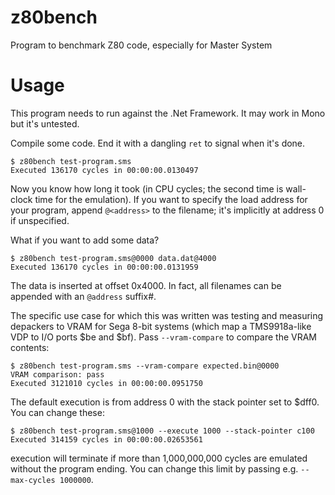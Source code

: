 # z80bench
Program to benchmark Z80 code, especially for Master System

# Usage

This program needs to run against the .Net Framework. It may work in Mono but it's untested.

Compile some code. End it with a dangling `ret` to signal when it's done. 

```
$ z80bench test-program.sms
Executed 136170 cycles in 00:00:00.0130497
```

Now you know how long it took (in CPU cycles; the second time is wall-clock time for the emulation). If you want to specify the load address for your program, append `@<address>` to the filename; it's implicitly at address 0 if unspecified.

What if you want to add some data?

```
$ z80bench test-program.sms@0000 data.dat@4000
Executed 136170 cycles in 00:00:00.0131959
```

The data is inserted at offset 0x4000. In fact, all filenames can be appended with an `@address` suffix#.

The specific use case for which this was written was testing and measuring depackers to VRAM for Sega 8-bit systems (which map a TMS9918a-like VDP to I/O ports $be and $bf). Pass `--vram-compare` to compare the VRAM contents:

```
$ z80bench test-program.sms --vram-compare expected.bin@0000
VRAM comparison: pass
Executed 3121010 cycles in 00:00:00.0951750
```

The default execution is from address 0 with the stack pointer set to $dff0. You can change these:

```
$ z80bench test-program.sms@1000 --execute 1000 --stack-pointer c100
Executed 314159 cycles in 00:00:00.02653561
```

execution will terminate if more than 1,000,000,000 cycles are emulated without the program ending. You can change this limit by passing e.g. `--max-cycles 1000000`.
